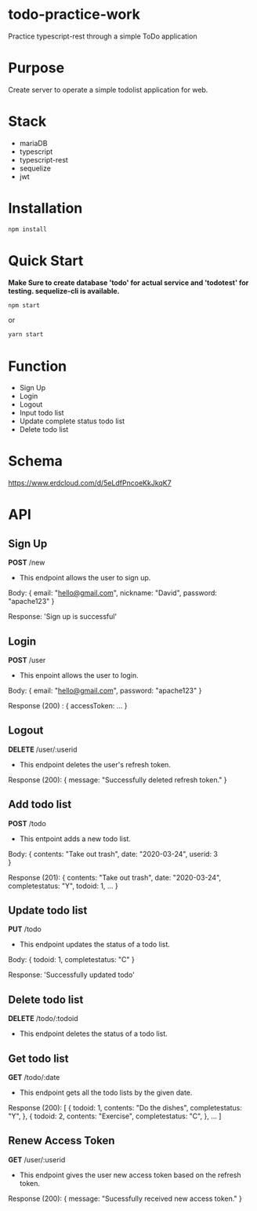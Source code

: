 # todo-practice-work
Practice typescript-rest through a simple ToDo application 

# Purpose

Create server to operate a simple todolist application for web. 

# Stack
- mariaDB
- typescript
- typescript-rest
- sequelize
- jwt

# Installation
```js
npm install
```

# Quick Start

**Make Sure to create database 'todo' for actual service and 'todotest' for testing. sequelize-cli is available.**

```js
npm start
```
or
```js
yarn start
```

# Function 
- Sign Up
- Login
- Logout
- Input todo list
- Update complete status todo list
- Delete todo list

# Schema
https://www.erdcloud.com/d/5eLdfPncoeKkJkqK7

# API

## Sign Up

**POST** /new
- This endpoint allows the user to sign up. 

Body: {
    email: "hello@gmail.com",
    nickname: "David",
    password: "apache123"
}

Response: 'Sign up is successful'

## Login

**POST** /user
- This enpoint allows the user to login.

Body: {
    email: "hello@gmail.com",
    password: "apache123"
}

Response (200) : {
    accessToken: ...
}

## Logout

**DELETE** /user/:userid
- This endpoint deletes the user's refresh token. 


Response (200): {
    message: "Successfully deleted refresh token."
}

## Add todo list

**POST** /todo
- This entpoint adds a new todo list. 

Body: {
    contents: "Take out trash",
    date: "2020-03-24",
    userid: 3    
}

Response (201): {
    contents: "Take out trash",
    date: "2020-03-24",
    completestatus: "Y",
    todoid: 1,
    ...
}

## Update todo list

**PUT** /todo
- This endpoint updates the status of a todo list.

Body: {
    todoid: 1,
    completestatus: "C"
}

Response: 'Successfully updated todo'

## Delete todo list

**DELETE** /todo/:todoid
- This endpoint deletes the status of a todo list. 


## Get todo list

**GET** /todo/:date
- This endpoint gets all the todo lists by the given date. 

Response (200): [
    {
        todoid: 1,
        contents: "Do the dishes",
        completestatus: "Y",
    },
    {
        todoid: 2,
        contents: "Exercise",
        completestatus: "C",
    },
    ...
]

## Renew Access Token

**GET** /user/:userid
- This endpoint gives the user new access token based on the refresh token.

Response (200): {
    message: "Sucessfully received new access token."
}



